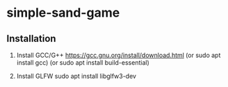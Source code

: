 # simple-sand-game

## Installation
1. Install GCC/G++ https://gcc.gnu.org/install/download.html (or sudo apt install gcc) (or sudo apt install build-essential)

2. Install GLFW sudo apt install libglfw3-dev

